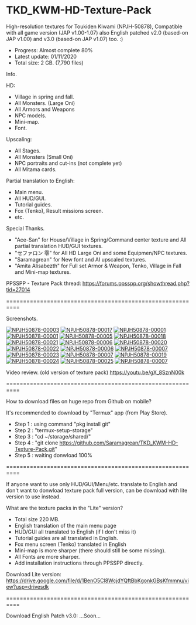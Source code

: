 # TKD_KWM-HD-Texture-Pack
High-resolution textures for Toukiden Kiwami (NPJH-50878), Compatible with all game version (JAP v1.00-1.07) also English patched v2.0 (based-on JAP v1.00) and v3.0 (based-on JAP v1.07) too. :)

- Progress: Almost complete 80%
- Latest update: 01/11/2020
- Total size: 2 GB. (7,790 files)

Info.

HD:
- Village in spring and fall.
- All Monsters. (Large Oni)
- All Armors and Weapons
- NPC models.
- Mini-map.
- Font.

Upscaling:
- All Stages.
- All Monsters (Small Oni)
- NPC portraits and cut-ins (not complete yet)
- All Mitama cards.

Partial translation to English:
- Main menu.
- All HUD/GUI.
- Tutorial guides.
- Fox (Tenko), Result missions screen.
- etc.

Special Thanks.

- "Ace-San" for House/Village in Spring/Command center texture and All partial translation HUD/GUI textures.
- "セファロン 零" for All HD Large Oni and some Equipmen/NPC textures.
- "Saramagrean" for New font and AI upscaled textures.
- "Amita Alisabezth" for Full set Armor & Weapon, Tenko, Village in Fall and Mini-map textures.

PPSSPP - Texture Pack thread:
https://forums.ppsspp.org/showthread.php?tid=27014

==========================================================

Screenshots.

<a href="https://ibb.co/j86hGxt"><img src="https://i.ibb.co/mRDJtYp/NPJH50878-00003.jpg" alt="NPJH50878-00003" border="0"></a>
<a href="https://ibb.co/fX7Y2c8"><img src="https://i.ibb.co/MgLDsX8/NPJH50878-00017.jpg" alt="NPJH50878-00017" border="0"></a>
<a href="https://ibb.co/QmzFGQp"><img src="https://i.ibb.co/9Yz9jgc/NPJH50878-00001.jpg" alt="NPJH50878-00001" border="0"></a>
<a href="https://ibb.co/x70y24h"><img src="https://i.ibb.co/LZWM0GS/NPJH50878-00002.jpg" alt="NPJH50878-00001" border="0"></a>
<a href="https://ibb.co/PDbYFY2"><img src="https://i.ibb.co/GH1JnJZ/NPJH50878-00005.jpg" alt="NPJH50878-00005" border="0"></a>
<a href="https://ibb.co/GxkCvPK"><img src="https://i.ibb.co/vwmLxz7/NPJH50878-00018.jpg" alt="NPJH50878-00018" border="0"></a>
<a href="https://ibb.co/sv1YhRS"><img src="https://i.ibb.co/wNQmTgH/NPJH50878-00021.jpg" alt="NPJH50878-00021" border="0"></a>
<a href="https://ibb.co/2Y5wGtK"><img src="https://i.ibb.co/YTb6Hkj/NPJH50878-00006.jpg" alt="NPJH50878-00006" border="0"></a>
<a href="https://ibb.co/qM8GFg0"><img src="https://i.ibb.co/5W3DxjY/NPJH50878-00020.jpg" alt="NPJH50878-00020" border="0"></a>
<a href="https://ibb.co/JmjhtsM"><img src="https://i.ibb.co/fqdcFxP/NPJH50878-00022.jpg" alt="NPJH50878-00022" border="0"></a>
<a href="https://ibb.co/JqKXxSN"><img src="https://i.ibb.co/gd3svcG/NPJH50878-00036.jpg" alt="NPJH50878-00006" border="0"></a>
<a href="https://ibb.co/G77y3c1"><img src="https://i.ibb.co/xhhW8Jc/NPJH50878-00007.jpg" alt="NPJH50878-00007" border="0"></a>
<a href="https://ibb.co/C8Z4NpR"><img src="https://i.ibb.co/1Q5BhYF/NPJH50878-00023.jpg" alt="NPJH50878-00023" border="0"></a>
<a href="https://ibb.co/XWL0zjn"><img src="https://i.ibb.co/WH58cGr/NPJH50878-00012.jpg" alt="NPJH50878-00007" border="0"></a>
<a href="https://ibb.co/gDcyVV9"><img src="https://i.ibb.co/30P1zzd/NPJH50878-00019.jpg" alt="NPJH50878-00019" border="0"></a>
<a href="https://ibb.co/6Pd5TKG"><img src="https://i.ibb.co/T8C57QJ/NPJH50878-00024.jpg" alt="NPJH50878-00024" border="0"></a>
<a href="https://ibb.co/zGPzbRn"><img src="https://i.ibb.co/XSFqps2/NPJH50878-00025.jpg" alt="NPJH50878-00025" border="0"></a>
<a href="https://ibb.co/mJfJ2gt"><img src="https://i.ibb.co/1ZFZPjK/NPJH50878-00030.jpg" alt="NPJH50878-00007" border="0"></a>

Video review. (old version of texture pack)
https://youtu.be/gX_8SznN00k

==========================================================

How to download files on huge repo from Github on mobile?

It's recommended to download by "Termux" app (from Play Store). 
- Step 1 : using command "pkg install git"
- Step 2 : "termux-setup-storage"
- Step 3 : "cd ~/storage/shared/"
- Step 4 : "git clone https://github.com/Saramagrean/TKD_KWM-HD-Texture-Pack.git"
- Step 5 : waiting donwload 100%

==========================================================

If anyone want to use only HUD/GUI/Menu/etc. translate to English and don't want to donwload texture pack full version, can be download with lite version to use instead.

What are the texture packs in the "Lite" version?
- Total size 220 MB.
- English translation of the main menu page
- HUD/GUI all translated to English (if I don't miss it)
- Tutorial guides are all translated in English.
- Fox menu screen (Tenko) translated in English
- Mini-map is more sharper (there should still be some missing).
- All Fonts are more sharper.
- Add installation instructions through PPSSPP directly.

Download Lite version: https://drive.google.com/file/d/1BenO5Cl8WcjdYQftBbKgonkGBsKfmmnu/view?usp=drivesdk

==========================================================

Download English Patch v3.0: ...Soon...


